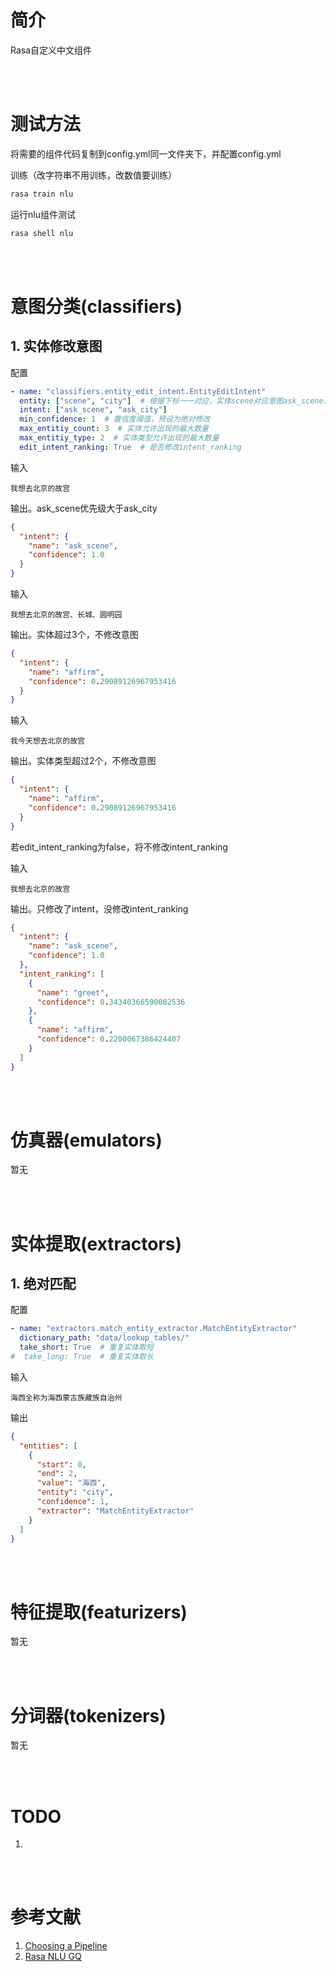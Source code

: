 # 简介
Rasa自定义中文组件





<br><br>
# 测试方法
将需要的组件代码复制到config.yml同一文件夹下，并配置config.yml

训练（改字符串不用训练，改数值要训练）
```bash
rasa train nlu
```

运行nlu组件测试
```bash
rasa shell nlu
```






<br><br>
# 意图分类(classifiers)
## 1. 实体修改意图

配置
```yaml
- name: "classifiers.entity_edit_intent.EntityEditIntent"
  entity: ["scene", "city"]  # 根据下标一一对应，实体scene对应意图ask_scene，且ask_scene优先级大于ask_city
  intent: ["ask_scene", "ask_city"]
  min_confidence: 1  # 置信度阈值，预设为绝对修改
  max_entitiy_count: 3  # 实体允许出现的最大数量
  max_entitiy_type: 2  # 实体类型允许出现的最大数量
  edit_intent_ranking: True  # 是否修改intent_ranking
```

输入
```text
我想去北京的故宫
```

输出。ask_scene优先级大于ask_city
```json
{
  "intent": {
    "name": "ask_scene",
    "confidence": 1.0
  }
}
```

输入
```text
我想去北京的故宫、长城、圆明园
```

输出。实体超过3个，不修改意图
```json
{
  "intent": {
    "name": "affirm",
    "confidence": 0.29089126967953416
  }
}
```

输入
```text
我今天想去北京的故宫
```

输出。实体类型超过2个，不修改意图
```json
{
  "intent": {
    "name": "affirm",
    "confidence": 0.29089126967953416
  }
}
```

若edit_intent_ranking为false，将不修改intent_ranking

输入
```text
我想去北京的故宫
```

输出。只修改了intent，没修改intent_ranking
```json
{
  "intent": {
    "name": "ask_scene",
    "confidence": 1.0
  },
  "intent_ranking": [
    {
      "name": "greet",
      "confidence": 0.34340366590002536
    },
    {
      "name": "affirm",
      "confidence": 0.2200067386424407
    }
  ]
}
```










<br><br>
# 仿真器(emulators)
暂无







<br><br>
# 实体提取(extractors)
## 1. 绝对匹配

配置
```yaml
- name: "extractors.match_entity_extractor.MatchEntityExtractor"
  dictionary_path: "data/lookup_tables/"
  take_short: True  # 重复实体取短
#  take_long: True  # 重复实体取长
```

输入

```text
海西全称为海西蒙古族藏族自治州
```

输出

```json
{
  "entities": [
    {
      "start": 0,
      "end": 2,
      "value": "海西",
      "entity": "city",
      "confidence": 1,
      "extractor": "MatchEntityExtractor"
    }
  ]
}
```









<br><br>
# 特征提取(featurizers)
暂无







<br><br>
# 分词器(tokenizers)
暂无






<br><br>
# TODO
1. 








<br><br>
# 参考文献
1. [Choosing a Pipeline](https://rasa.com/docs/rasa/nlu/choosing-a-pipeline/)
2. [Rasa NLU GQ](https://github.com/GaoQ1/rasa_nlu_gq)